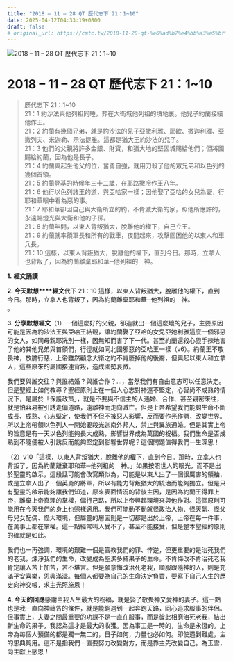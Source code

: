 ```yaml
---
title: "2018 – 11 – 28 QT 歷代志下 21：1~10"
date: 2025-04-12T04:33:19+0800
draft: false
# original_url: https://cmtc.tw/2018-11-28-qt-%e6%ad%b7%e4%bb%a3%e5%bf%97%e4%b8%8b-21%ef%bc%9a110
---
```


![2018 – 11 – 28 QT 歷代志下 21：1~10](/images/qt.jpg   "2018 – 11 – 28 QT 歷代志下 21：1~10")

# 2018 – 11 – 28 QT 歷代志下 21：1~10

> 歷代志下 21：1~10  
> 21：1 約沙法與他列祖同睡，葬在大衛城他列祖的墳地裏。他兒子約蘭接續他作王。  
> 21：2 約蘭有幾個兄弟，就是約沙法的兒子亞撒利雅、耶歇、撒迦利雅、亞撒列夫、米迦勒、示法提雅。這都是猶大王約沙法的兒子。  
> 21：3 他們的父親將許多金銀、財寶，和猶大地的堅固城賜給他們；但將國賜給約蘭，因為他是長子。  
> 21：4 約蘭興起坐他父的位，奮勇自強，就用刀殺了他的眾兄弟和以色列的幾個首領。  
> 21：5 約蘭登基的時候年三十二歲，在耶路撒冷作王八年。  
> 21：6 他行以色列諸王的道，與亞哈家一樣；因他娶了亞哈的女兒為妻，行耶和華眼中看為惡的事。  
> 21：7 耶和華卻因自己與大衛所立的約，不肯滅大衛的家，照他所應許的，永遠賜燈光與大衛和他的子孫。  
> 21：8 約蘭年間，以東人背叛猶大，脫離他的權下，自己立王。  
> 21：9 約蘭就率領軍長和所有的戰車，夜間起來，攻擊圍困他的以東人和車兵長。  
> 21：10 這樣，以東人背叛猶大，脫離他的權下，直到今日。那時，立拿人也背叛了，因為約蘭離棄耶和華─他列祖的　神。

**1.** **經文誦讀**

**2. 今天默想****經文**代下 21：10 這樣，以東人背叛猶大，脫離他的權下，直到今日。那時，立拿人也背叛了，因為約蘭離棄耶和華─他列祖的　神。  
。

**3. 分享默想經文**（1）一個這麼好的父親，卻造就出一個這麼壞的兒子，主要原因可能是因為約沙法王與亞哈王結親，讓約蘭娶了亞哈的女兒亞她利雅這麼一個邪惡的女人，如同母親耶洗別一樣，因無知而害了下一代。甚至約蘭還殺心狠手辣地害了他的其他兄弟與首領們，行徑就如同北國邪惡的亞哈王一樣（v6）。約蘭王不敬畏神，放膽行惡，上帝雖然顧念大衛之約不肯廢掉他的後裔，但興起以東人和立拿人，這些原來的屬國接連背叛，造成國勢衰微。

我們要與誰交往？與誰結婚？與誰合作？…，當然我們有自由意志可以任意決定。但是聖經上如何教導？聖經原則上在一個人心志對神還不堅定，心智尚不成熟的情況下，是屬於「保護政策」，就是不要與不信主的人通婚、合作、甚至親密來往，就是怕容易被引誘走偏道路，遠離神而走向滅亡。但是上帝希望我們能夠生命不斷成長、成熟、心志堅定，使我們不但不被惡人影響，反而要作光作鹽，改變世界。所以上帝帶領以色列人一開始要殺光迦南外邦人，禁止與異族通婚。但是其實上帝的旨意是有一天以色列能夠長大成熟，影響世界成為萬國的祝福。我們生命是否成熟到不隨便被人引誘反而能夠堅定到影響世界呢？這個問題值得我們一生深思！

（2）v10「這樣，以東人背叛猶大，脫離他的權下，直到今日。那時，立拿人也背叛了，因為約蘭離棄耶和華─他列祖的　神。」如果按照世人的眼光，而不是出於聖靈的啟示，這段話可能會改寫類似為，可能是以東人出了一個很厲害的領袖，或是立拿人出了一個英勇的將軍，所以有能力背叛猶大的統治而能夠獨立。但是只有聖靈的啟示能夠讓我們知道，原來表面情況的背後主因，是因為約蘭王得罪上帝，離棄上帝真理的掌權，偏行己路，所以上帝興起環境來與他作對。這個原則可能用在今天我們的身上也照樣適用。我們可能動不動就怪政治人物、怪天氣、怪父母兒女配偶、怪大環境，但屬靈的層面則是一切都是出於上帝，上帝在每一件事，在萬事上都在掌權。這一點經常叫人受不了，甚至不能接受，但是整本聖經的原則的確就是如此。

我們也一再強調，環境的艱難一個是管教我們的罪、悖逆，但更重要的是治死我們的老我，煉淨我們的生命，改變成為聖潔多結果子的生命。不肯悔改不肯治死老我肯定讓人苦上加苦，苦不堪言。但是願意悔改治死老我，順服跟隨神的人，則是充滿平安喜樂，恩典滿溢。每個人都要為自己的生命決定負責，要寫下自己人生的歷史向神交帳，求主光照施恩！

**4. 今天的回應**感謝主我人生最大的祝福，就是娶了敬畏神又愛神的妻子。這一點也是我一直向神禱告的條件，就是能夠遇到一起奔跑天路，同心追求服事的伴侶。但事實上，夫妻之間最重要的功課不是一直在服事，而是彼此相磨治死老我，結出新生命的果子，我認為這才是最大的收獲。因為事工是一時的，生命是永恆的。上帝為每個人預備的都是獨一無二的，日子如何，力量也必如何。即使遇到難處，主的恩典夠用。這不是指我們一直要努力改變對方，而是靠主先改變自己。為玉雲，向主獻上感恩！